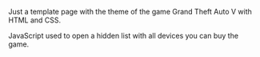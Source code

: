 Just a template page with the theme of the game Grand Theft Auto V with HTML and CSS. 

JavaScript used to open a hidden list with all devices you can buy the game.
